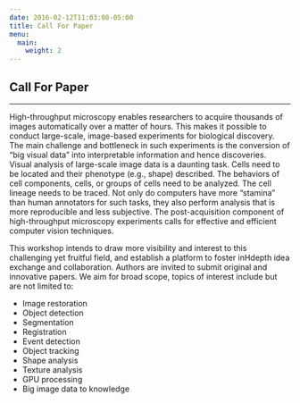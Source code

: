 ```yaml
---
date: 2016-02-12T11:03:08-05:00
title: Call For Paper
menu:
  main:
    weight: 2
---
```

## Call For Paper
-------

High-throughput microscopy enables researchers to acquire thousands of images automatically over a matter of hours. This makes it possible to conduct large-scale, image-based experiments for biological discovery. The main challenge and bottleneck in such experiments is the conversion of “big visual data” into interpretable information and hence discoveries. Visual analysis of large-scale image data is a daunting task. Cells need to be located and their phenotype (e.g., shape) described. The behaviors of cell components, cells, or groups of cells need to be analyzed. The cell lineage needs to be traced. Not only do computers have more “stamina” than human annotators for such tasks, they also perform analysis that is more reproducible and less subjective. The post-acquisition component of high-throughput microscopy experiments calls for effective and efficient computer vision techniques.


This workshop intends to draw more visibility and interest to this challenging yet fruitful 
field, and establish a platform to foster inHdepth idea exchange and collaboration. Authors 
are invited to submit original and innovative papers. We aim for broad scope, topics of 
interest include but are not limited to:

  * Image restoration
  * Object detection
  * Segmentation
  * Registration 
  * Event detection
  * Object tracking
  * Shape analysis
  * Texture analysis
  * GPU processing
  * Big image data to knowledge
